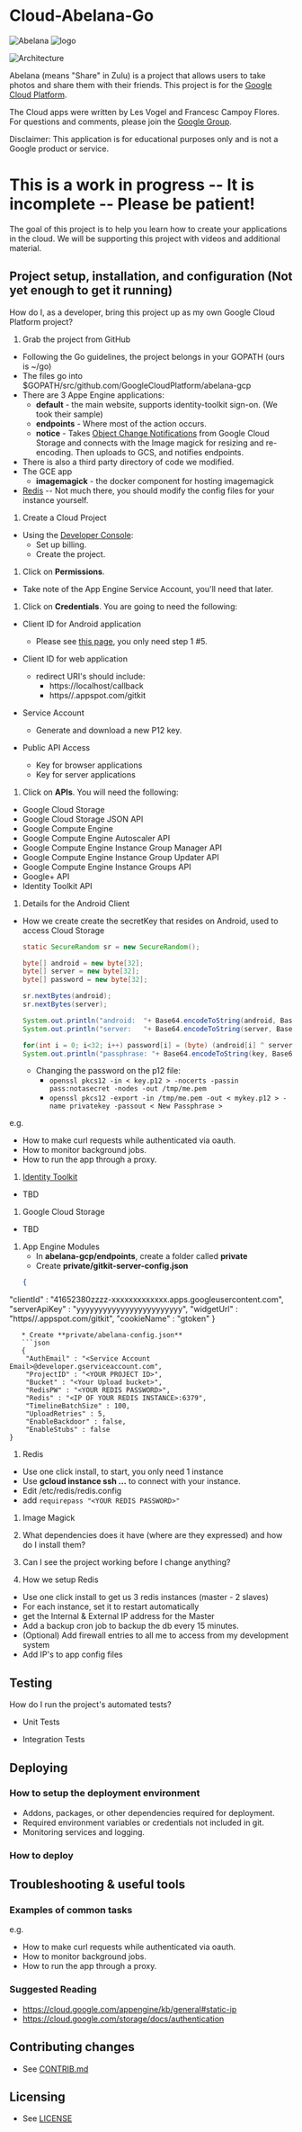 # Cloud-Abelana-Go

![Abelana](https://abelana-gcp.github.com/images/0001.0001.png)
![logo](https://abelana-gcp.github.com/images/image05.png)

![Architecture](httpsabelana-gcp.github.com/images/architecture.png)

Abelana (means "Share" in Zulu) is a project that allows users to take photos and share them with
their friends. This project is for the [Google Cloud Platform](https://cloud.google.com/).

The Cloud apps were written by Les Vogel and Francesc Campoy Flores. For questions and comments,
please join the [Google Group](https://groups.google.com/forum/#!forum/abelana-app).

Disclaimer: This application is for educational purposes only and is not a Google product or service.

# This is a work in progress -- It is incomplete -- Please be patient!
The goal of this project is to help you learn how to create your applications in the cloud. We will
be supporting this project with videos and additional material.

## Project setup, installation, and configuration (Not yet enough to get it running)

How do I, as a developer, bring this project up as my own Google Cloud Platform project?

1. Grab the project from GitHub
  * Following the Go guidelines, the project belongs in your GOPATH (ours is ~/go)
  * The files go into $GOPATH/src/github.com/GoogleCloudPlatform/abelana-gcp
  * There are 3 Appe Engine applications:
    * **default** - the main website, supports identity-toolkit sign-on. (We took their sample)
    * **endpoints** - Where most of the action occurs.
    * **notice** - Takes [Object Change Notifications](https://cloud.google.com/storage/docs/object-change-notification) from Google Cloud Storage and connects with the Image magick for resizing and re-encoding. Then uploads to GCS, and notifies endpoints.
  * There is also a third party directory of code we modified.
  * The GCE app
    * **imagemagick** - the docker component for hosting imagemagick
  * [Redis](http://redis.io/) -- Not much there, you should modify the config files for your instance yourself.

1. Create a Cloud Project
  * Using the [Developer Console](https://console.developers.google.com/project):
    * Set up billing.
    * Create the project.

1. Click on **Permissions**.
  * Take note of the App Engine Service Account, you'll need that later.

1. Click on **Credentials**. You are going to need the following:
  * Client ID for Android application
    * Please see [this page](https://developers.google.com/+/mobile/android/getting-started#step_1_enable_the_google_api), you
    only need step 1 #5.
  * Client ID for web application
    * redirect URI's should include:
        * https://localhost/callback
        * https//<your-appengine-project>.appspot.com/gitkit

  * Service Account
    * Generate and download a new P12 key.

  * Public API Access
    * Key for browser applications
    * Key for server applications

1. Click on **APIs**. You will need the following:
  * Google Cloud Storage
  * Google Cloud Storage JSON API
  * Google Compute Engine
  * Google Compute Engine Autoscaler API
  * Google Compute Engine Instance Group Manager API
  * Google Compute Engine Instance Group Updater API
  * Google Compute Engine Instance Groups API
  * Google+ API
  * Identity Toolkit API

1. Details for the Android Client
  * How we create create the secretKey that resides on Android, used to access Cloud Storage
    ```java
    static SecureRandom sr = new SecureRandom();

    byte[] android = new byte[32];
    byte[] server = new byte[32];
    byte[] password = new byte[32];

    sr.nextBytes(android);
    sr.nextBytes(server);

    System.out.println("android:  "+ Base64.encodeToString(android, Base64.NO_PADDING | Base64.URL_SAFE));
    System.out.println("server:   "+ Base64.encodeToString(server, Base64.NO_PADDING | Base64.URL_SAFE));

    for(int i = 0; i<32; i++) password[i] = (byte) (android[i] ^ server[i]);
    System.out.println("passphrase: "+ Base64.encodeToString(key, Base64.NO_PADDING | Base64.URL_SAFE));
    ```

    * Changing the password on the p12 file:
        * `openssl pkcs12 -in < key.p12 > -nocerts -passin pass:notasecret -nodes -out /tmp/me.pem`
        * `openssl pkcs12 -export -in /tmp/me.pem -out < mykey.p12 > -name privatekey -passout < New Passphrase > `

e.g.
* How to make curl requests while authenticated via oauth.
* How to monitor background jobs.
* How to run the app through a proxy.

1. [Identity Toolkit]()
  * TBD

1. Google Cloud Storage
  * TBD

1. App Engine Modules
   * In **abelana-gcp/endpoints**, create a folder called **private**
   * Create **private/gitkit-server-config.json**
   ```json
   {
  "clientId" : "41652380zzzz-xxxxxxxxxxxxx.apps.googleusercontent.com",
  "serverApiKey" : "yyyyyyyyyyyyyyyyyyyyyyyy",
  "widgetUrl" : "https//<your-appengine-project>.appspot.com/gitkit",
  "cookieName" : "gtoken"
}
```
   * Create **private/abelana-config.json**
   ```json
   {
    "AuthEmail" : "<Service Account Email>@developer.gserviceaccount.com",
    "ProjectID" : "<YOUR PROJECT ID>",
    "Bucket" : "<Your Upload bucket>",
    "RedisPW" : "<YOUR REDIS PASSWORD>",
    "Redis" : "<IP OF YOUR REDIS INSTANCE>:6379",
    "TimelineBatchSize" : 100,
    "UploadRetries" : 5,
    "EnableBackdoor" : false,
    "EnableStubs" : false
}
   ```

1. Redis
  * Use one click install, to start, you only need 1 instance
  * Use **gcloud instance ssh ...** to connect with your instance.
  * Edit /etc/redis/redis.config
  * add `requirepass "<YOUR REDIS PASSWORD>"`

1. Image Magick

1. What dependencies does it have (where are they expressed) and how do I install them?

1. Can I see the project working before I change anything?

1. How we setup Redis
  * Use one click install to get us 3 redis instances (master - 2 slaves)
  * For each instance, set it to restart automatically
  * get the Internal & External IP address for the Master
  * Add a backup cron job to backup the db every 15 minutes.
  * (Optional) Add firewall entries to all me to access from my development system
  * Add IP's to app config files

## Testing

How do I run the project's automated tests?

* Unit Tests

* Integration Tests


## Deploying

### How to setup the deployment environment

* Addons, packages, or other dependencies required for deployment.
* Required environment variables or credentials not included in git.
* Monitoring services and logging.

### How to deploy


## Troubleshooting & useful tools

### Examples of common tasks

e.g.
* How to make curl requests while authenticated via oauth.
* How to monitor background jobs.
* How to run the app through a proxy.

### Suggested Reading
* https://cloud.google.com/appengine/kb/general#static-ip
* https://cloud.google.com/storage/docs/authentication

## Contributing changes

* See [CONTRIB.md](CONTRIB.md)


## Licensing

* See [LICENSE](LICENSE)
